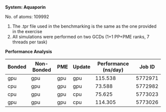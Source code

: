 **System: Aquaporin**

No. of atoms: 109992

1. The .tpr file used in the benchmarking is the same as the one provided in the exercise
2. All simulations were performed on two GCDs (1+1 PP+PME ranks, 7 threads per task)

**Performance Analysis**

| Bonded | Non-Bonded |   PME   |   Update  |  Performance (ns/day) | Job ID  |
| -------|------------|---------|-----------|-----------------------|---------|
|  gpu   |    gpu     |   gpu   |    gpu    |  115.538              | 5772971 |
|  cpu   |    gpu     |   gpu   |    gpu    |  73.588               | 5772982 |
|  cpu   |    gpu     |   gpu   |    cpu    |  75.625               | 5773023 |
|  gpu   |    gpu     |   gpu   |    cpu    |  114.305              | 5773026 |

